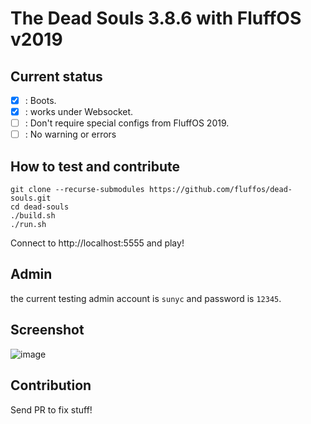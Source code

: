 # The Dead Souls 3.8.6 with FluffOS v2019

## Current status

- [X] : Boots.
- [X] : works under Websocket.
- [ ] : Don't require special configs from FluffOS 2019.
- [ ] : No warning or errors

## How to test and contribute

```
git clone --recurse-submodules https://github.com/fluffos/dead-souls.git
cd dead-souls
./build.sh
./run.sh
```

Connect to http://localhost:5555 and play!

## Admin

the current testing admin account is ```sunyc``` and password is ```12345```.

## Screenshot

![image](https://user-images.githubusercontent.com/1256464/71966839-2f444180-31b7-11ea-8cd4-f2fdf5f0cec7.png)

## Contribution

Send PR to fix stuff! 
